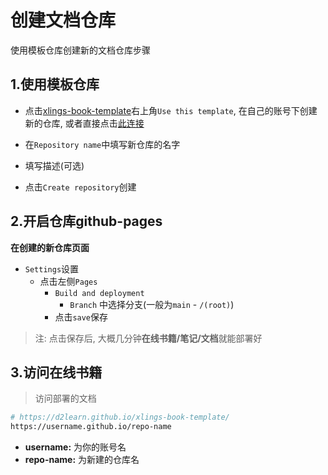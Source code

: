 # 创建文档仓库

使用模板仓库创建新的文档仓库步骤

## 1.使用模板仓库

- 点击[xlings-book-template](https://github.com/d2learn/xlings-book-template)右上角`Use this template`, 在自己的账号下创建新的仓库, 或者直接点击[此连接](https://github.com/new?template_name=xlings-book-template&template_owner=d2learn)

- 在`Repository name`中填写新仓库的名字

- 填写描述(可选)

- 点击`Create repository`创建

## 2.开启仓库github-pages

**在创建的新仓库页面**

- `Settings`设置
  - 点击左侧`Pages`
    - `Build and deployment`
      - `Branch` 中选择分支(一般为`main` - `/(root)`)
    - 点击`save`保存

> 注: 点击保存后, 大概几分钟**在线书籍/笔记/文档**就能部署好

## 3.访问在线书籍

> 访问部署的文档

```bash
# https://d2learn.github.io/xlings-book-template/
https://username.github.io/repo-name
```

- **username:** 为你的账号名
- **repo-name:** 为新建的仓库名